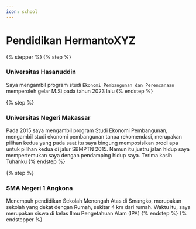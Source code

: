 ```yaml
---
icon: school
---
```


# Pendidikan HermantoXYZ

{% stepper %}
{% step %}
### Universitas Hasanuddin

Saya mengambil program studi `Ekonomi Pembangunan dan Perencanaan`  memperoleh gelar M.Si pada tahun 2023 lalu
{% endstep %}

{% step %}
### Universitas Negeri Makassar

Pada 2015 saya mengambil program Studi Ekonomi Pembangunan, mengambil studi ekonomi pembangunan tanpa rekomendasi, merupakan pilihan kedua yang pada saat itu saya bingung memposisikan prodi apa untuk pilihan kedua di jalur SBMPTN 2015. Namun itu justru jalan hidup saya mempertemukan saya dengan pendamping hidup saya. Terima kasih Tuhanku
{% endstep %}

{% step %}
### SMA Negeri 1 Angkona

Menempuh pendidikan Sekolah Menengah Atas di Smangko, merupakan sekolah yang dekat dengan Rumah, sekitar 4 km dari rumah. Waktu itu, saya merupakan siswa di kelas Ilmu Pengetahuan Alam (IPA)&#x20;
{% endstep %}
{% endstepper %}


